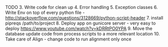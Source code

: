 TODO
3. Write code for clean up
4. Error handling
5. Exception classes
6. Write Env on top of every python file - http://stackoverflow.com/questions/3128669/python-script-header
7. install pipreqs /path/to/project
8. Deploy app on gunicore server - very easy to deploy https://www.youtube.com/watch?v=kDRRtPO0YPA
9. Move the database update code from process scripts to a more relevant location
10. Take care of Align - change code to run alignment only once

